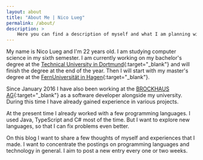 ```yaml
---
layout: about
title: "About Me | Nico Lueg"
permalink: /about/
description: >
    Here you can find a description of myself and what I am planning with this blog.
---
```


My name is Nico Lueg and I'm 22 years old.
I am studying computer science in my sixth semester. I am currently working on my bachelor's degree at the [Technical University in Dortmund](https://tu-dortmund.de/en/){:target="_blank"} and will finish the degree at the end of the year. Then I will start with my master's degree at the [FernUniversität in Hagen](https://www.fernuni-hagen.de/english/){:target="_blank"}.

Since January 2016 I have also been working at the [BROCKHAUS AG](https://www.brockhaus-ag.de/){:target="_blank"} as a software developer alongside my university. 
During this time I have already gained experience in various projects.

At the present time I already worked with a few programming languages.
I used Java, TypeScript and C# most of the time.
But I want to explore new languages, so that I can fix problems even better.

On this blog I want to share a few thoughts of myself and experiences that I made.
I want to concentrate the postings on programming languages and technology in general. 
I aim to post a new entry every one or two weeks.